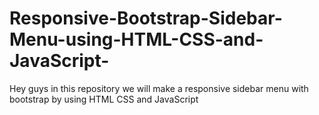# Responsive-Bootstrap-Sidebar-Menu-using-HTML-CSS-and-JavaScript-
Hey guys in this repository we will make a responsive sidebar menu with bootstrap by using HTML CSS and JavaScript
